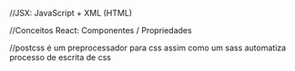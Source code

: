 //JSX: JavaScript + XML (HTML)

//Conceitos React: Componentes / Propriedades

//postcss é um preprocessador para css assim como um sass
automatiza processo de escrita de css